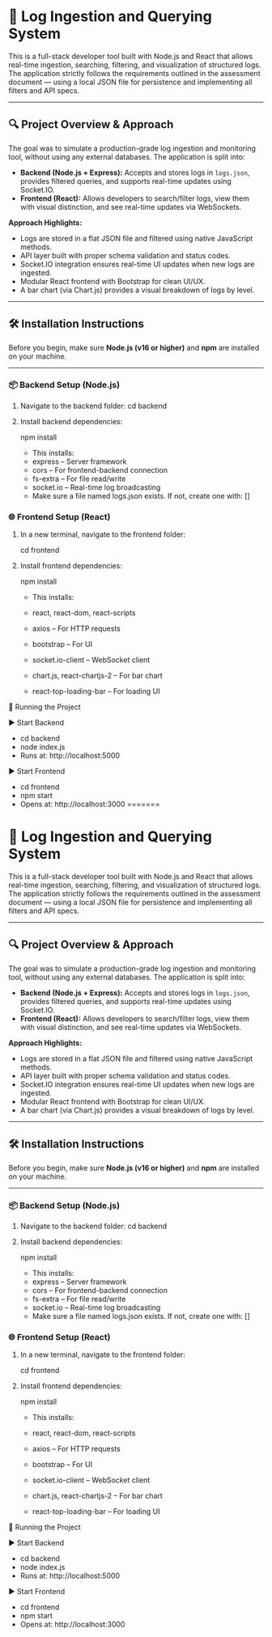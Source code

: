 
# 🧾 Log Ingestion and Querying System

This is a full-stack developer tool built with Node.js and React that allows real-time ingestion, searching, filtering, and visualization of structured logs. The application strictly follows the requirements outlined in the assessment document — using a local JSON file for persistence and implementing all filters and API specs.

---

## 🔍 Project Overview & Approach

The goal was to simulate a production-grade log ingestion and monitoring tool, without using any external databases. The application is split into:

- **Backend (Node.js + Express):** Accepts and stores logs in `logs.json`, provides filtered queries, and supports real-time updates using Socket.IO.
- **Frontend (React):** Allows developers to search/filter logs, view them with visual distinction, and see real-time updates via WebSockets.

**Approach Highlights:**

- Logs are stored in a flat JSON file and filtered using native JavaScript methods.
- API layer built with proper schema validation and status codes.
- Socket.IO integration ensures real-time UI updates when new logs are ingested.
- Modular React frontend with Bootstrap for clean UI/UX.
- A bar chart (via Chart.js) provides a visual breakdown of logs by level.

---

## 🛠 Installation Instructions

Before you begin, make sure **Node.js (v16 or higher)** and **npm** are installed on your machine.

---

### 📦 Backend Setup (Node.js)

1. Navigate to the backend folder:
   cd backend
2. Install backend dependencies:

   npm install

   - This installs:
   - express – Server framework
   - cors – For frontend-backend connection
   - fs-extra – For file read/write
   - socket.io – Real-time log broadcasting
   - Make sure a file named logs.json exists. If not, create one with: []

### 🌐 Frontend Setup (React)

1. In a new terminal, navigate to the frontend folder:

   cd frontend

2. Install frontend dependencies:

   npm install

   - This installs:

   - react, react-dom, react-scripts
   - axios – For HTTP requests
   - bootstrap – For UI
   - socket.io-client – WebSocket client
   - chart.js, react-chartjs-2 – For bar chart
   - react-top-loading-bar – For loading UI

🚀 Running the Project

▶️ Start Backend

- cd backend
- node index.js
- Runs at: http://localhost:5000

▶️ Start Frontend

- cd frontend
- npm start
- Opens at: http://localhost:3000
=======
# 🧾 Log Ingestion and Querying System

This is a full-stack developer tool built with Node.js and React that allows real-time ingestion, searching, filtering, and visualization of structured logs. The application strictly follows the requirements outlined in the assessment document — using a local JSON file for persistence and implementing all filters and API specs.

---

## 🔍 Project Overview & Approach

The goal was to simulate a production-grade log ingestion and monitoring tool, without using any external databases. The application is split into:

- **Backend (Node.js + Express):** Accepts and stores logs in `logs.json`, provides filtered queries, and supports real-time updates using Socket.IO.
- **Frontend (React):** Allows developers to search/filter logs, view them with visual distinction, and see real-time updates via WebSockets.

**Approach Highlights:**

- Logs are stored in a flat JSON file and filtered using native JavaScript methods.
- API layer built with proper schema validation and status codes.
- Socket.IO integration ensures real-time UI updates when new logs are ingested.
- Modular React frontend with Bootstrap for clean UI/UX.
- A bar chart (via Chart.js) provides a visual breakdown of logs by level.

---

## 🛠 Installation Instructions

Before you begin, make sure **Node.js (v16 or higher)** and **npm** are installed on your machine.

---

### 📦 Backend Setup (Node.js)

1. Navigate to the backend folder:
   cd backend
2. Install backend dependencies:

   npm install

   - This installs:
   - express – Server framework
   - cors – For frontend-backend connection
   - fs-extra – For file read/write
   - socket.io – Real-time log broadcasting
   - Make sure a file named logs.json exists. If not, create one with: []

### 🌐 Frontend Setup (React)

1. In a new terminal, navigate to the frontend folder:

   cd frontend

2. Install frontend dependencies:

   npm install

   - This installs:

   - react, react-dom, react-scripts
   - axios – For HTTP requests
   - bootstrap – For UI
   - socket.io-client – WebSocket client
   - chart.js, react-chartjs-2 – For bar chart
   - react-top-loading-bar – For loading UI

🚀 Running the Project

▶️ Start Backend

- cd backend
- node index.js
- Runs at: http://localhost:5000

▶️ Start Frontend

- cd frontend
- npm start
- Opens at: http://localhost:3000

